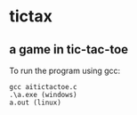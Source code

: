 # tictax
## a game in tic-tac-toe

To run the program using gcc:
```
gcc aitictactoe.c
.\a.exe (windows)
a.out (linux)
```
